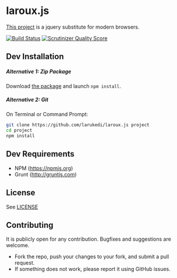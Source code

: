 laroux.js
=========

[This project](https://github.com/larukedi/laroux.js/) is a jquery substitute for modern browsers.

[![Build Status](https://travis-ci.org/larukedi/laroux.js.png?branch=master)](https://travis-ci.org/larukedi/laroux.js)
[![Scrutinizer Quality Score](https://scrutinizer-ci.com/g/larukedi/laroux.js/badges/quality-score.png?s=0a36236d23cac2919f7aafff510a636d9437abec)](https://scrutinizer-ci.com/g/larukedi/laroux.js/)

Dev Installation
----------------
##### Alternative 1: Zip Package #####

Download [the package](https://github.com/larukedi/laroux.js/archive/master.zip) and launch `npm install`.

##### Alternative 2: Git #####

On Terminal or Command Prompt:
``` bash
git clone https://github.com/larukedi/laroux.js project
cd project
npm install
```


Dev Requirements
----------------
* NPM (https://npmjs.org)
* Grunt (http://gruntjs.com)


License
-------
See [LICENSE](LICENSE)


Contributing
------------
It is publicly open for any contribution. Bugfixes and suggestions are welcome.

* Fork the repo, push your changes to your fork, and submit a pull request.
* If something does not work, please report it using GitHub issues.
